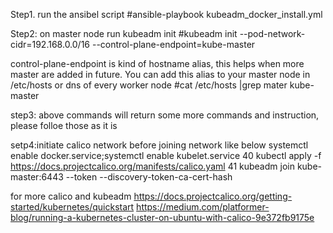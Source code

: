 Step1. run the ansibel script 
#ansible-playbook kubeadm_docker_install.yml

Step2:
on master node run kubeadm init
#kubeadm init --pod-network-cidr=192.168.0.0/16 --control-plane-endpoint=kube-master 

control-plane-endpoint is kind of hostname alias, this helps when more master are added in future. You can add this alias to your master node in /etc/hosts or dns of every worker node
#cat /etc/hosts |grep mater
<ip of master> <fqdn of master> kube-master 

step3: above commands will return some more commands and instruction, please folloe those as it is 

setp4:initiate calico network before joining network like below 
systemctl enable docker.service;systemctl enable kubelet.service
   40  kubectl apply -f https://docs.projectcalico.org/manifests/calico.yaml
   41  kubeadm join kube-master:6443 --token <token>     --discovery-token-ca-cert-hash <hash>

 for more calico and kubeadm
 https://docs.projectcalico.org/getting-started/kubernetes/quickstart
 https://medium.com/platformer-blog/running-a-kubernetes-cluster-on-ubuntu-with-calico-9e372fb9175e
